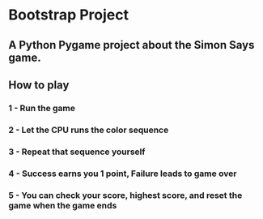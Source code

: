 # Bootstrap Project
## A Python Pygame project about the Simon Says game.

## How to play
### 1 - Run the game
### 2 - Let the CPU runs the color sequence
### 3 - Repeat that sequence yourself
### 4 - Success earns you 1 point, Failure leads to game over
### 5 - You can check your score, highest score, and reset the game when the game ends
